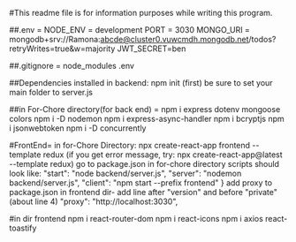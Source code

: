 #This readme file is for information purposes while writing this program.

##.env = 
NODE_ENV = development
PORT = 3030
MONGO_URI = mongodb+srv://Ramona:abcde@cluster0.vuwcmdh.mongodb.net/todos?retryWrites=true&w=majority
JWT_SECRET=ben

##.gitignore = 
node_modules
.env

##Dependencies installed in backend:
npm init (first) be sure to set your main folder to server.js 

##in For-Chore directory(for back end) =
npm i express dotenv mongoose colors 
npm i -D nodemon
npm i express-async-handler
npm i bcryptjs
npm i jsonwebtoken
npm i -D concurrently

#FrontEnd=
in for-Chore Directory:
npx create-react-app frontend --template redux
(if you get error message, try: npx create-react-app@latest --template redux)
go to package.json in for-chore directory scripts should look like:
    "start": "node backend/server.js",
    "server": "nodemon backend/server.js",
    "client": "npm start --prefix frontend"
    }
add proxy to package.json in frontend dir- add line after "version" and before "private" 
(about line 4)
"proxy": "http://localhost:3030", 

#in dir frontend
    npm i react-router-dom
    npm i react-icons
    npm i axios react-toastify